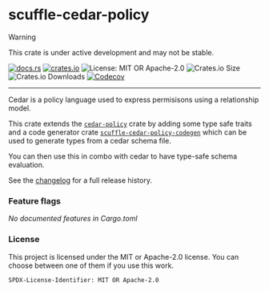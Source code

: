 <!-- dprint-ignore-file -->
<!-- sync-readme title [[ -->
# scuffle-cedar-policy
<!-- sync-readme ]] -->

> [!WARNING]  
> This crate is under active development and may not be stable.

<!-- sync-readme badge [[ -->
[![docs.rs](https://img.shields.io/docsrs/scuffle-cedar-policy/0.1.0.svg?logo=docs.rs&label=docs.rs&style=flat-square)](https://docs.rs/scuffle-cedar-policy/0.1.0)
[![crates.io](https://img.shields.io/badge/crates.io-v0.1.0-orange?style=flat-square&logo=rust&logoColor=white)](https://crates.io/crates/scuffle-cedar-policy/0.1.0)
![License: MIT OR Apache-2.0](https://img.shields.io/badge/license-MIT%20OR%20Apache--2.0-purple.svg?style=flat-square)
![Crates.io Size](https://img.shields.io/crates/size/scuffle-cedar-policy/0.1.0.svg?style=flat-square)
![Crates.io Downloads](https://img.shields.io/crates/dv/scuffle-cedar-policy/0.1.0.svg?&label=downloads&style=flat-square)
[![Codecov](https://img.shields.io/codecov/c/github/scufflecloud/scuffle.svg?label=codecov&logo=codecov&style=flat-square)](https://app.codecov.io/gh/scufflecloud/scuffle)
<!-- sync-readme ]] -->

---

<!-- sync-readme rustdoc [[ -->
Cedar is a policy language used to express permisisons using a relationship model.

This crate extends the [`cedar-policy`](https://docs.rs/cedar-policy) crate by adding some type safe traits and
a code generator crate [`scuffle-cedar-policy-codegen`](https://docs.rs/scuffle-cedar-policy-codegen) which can be used
to generate types from a cedar schema file.

You can then use this in combo with cedar to have type-safe schema evaluation.

See the [changelog](./CHANGELOG.md) for a full release history.

### Feature flags

*No documented features in Cargo.toml*

### License

This project is licensed under the MIT or Apache-2.0 license.
You can choose between one of them if you use this work.

`SPDX-License-Identifier: MIT OR Apache-2.0`
<!-- sync-readme ]] -->
